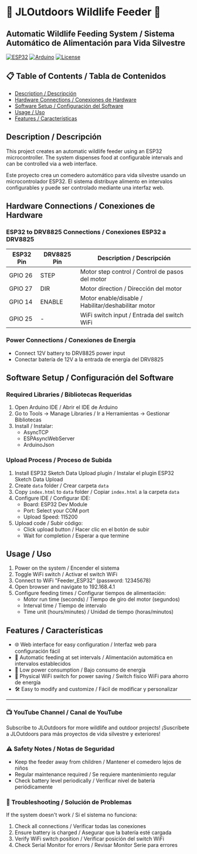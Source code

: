 # 🦌 JLOutdoors Wildlife Feeder 🦌
## Automatic Wildlife Feeding System / Sistema Automático de Alimentación para Vida Silvestre

[![ESP32](https://img.shields.io/badge/ESP32-Development-blue)](https://www.espressif.com/en/products/socs/esp32)
[![Arduino](https://img.shields.io/badge/Arduino-Compatible-green)](https://www.arduino.cc/)
[![License](https://img.shields.io/badge/License-MIT-yellow.svg)](https://opensource.org/licenses/MIT)

## 📋 Table of Contents / Tabla de Contenidos
- [Description / Descripción](#description--descripción)
- [Hardware Connections / Conexiones de Hardware](#hardware-connections--conexiones-de-hardware)
- [Software Setup / Configuración del Software](#software-setup--configuración-del-software)
- [Usage / Uso](#usage--uso)
- [Features / Características](#features--características)

## Description / Descripción
This project creates an automatic wildlife feeder using an ESP32 microcontroller. The system dispenses food at configurable intervals and can be controlled via a web interface.

Este proyecto crea un comedero automático para vida silvestre usando un microcontrolador ESP32. El sistema distribuye alimento en intervalos configurables y puede ser controlado mediante una interfaz web.

## Hardware Connections / Conexiones de Hardware
### ESP32 to DRV8825 Connections / Conexiones ESP32 a DRV8825
| ESP32 Pin | DRV8825 Pin | Description / Descripción |
|-----------|-------------|--------------------------|
| GPIO 26   | STEP        | Motor step control / Control de pasos del motor |
| GPIO 27   | DIR         | Motor direction / Dirección del motor |
| GPIO 14   | ENABLE      | Motor enable/disable / Habilitar/deshabilitar motor |
| GPIO 25   | -           | WiFi switch input / Entrada del switch WiFi |

### Power Connections / Conexiones de Energía
- Connect 12V battery to DRV8825 power input
- Conectar batería de 12V a la entrada de energía del DRV8825

## Software Setup / Configuración del Software
### Required Libraries / Bibliotecas Requeridas
1. Open Arduino IDE / Abrir el IDE de Arduino
2. Go to Tools -> Manage Libraries / Ir a Herramientas -> Gestionar Bibliotecas
3. Install / Instalar:
   - AsyncTCP
   - ESPAsyncWebServer
   - ArduinoJson

### Upload Process / Proceso de Subida
1. Install ESP32 Sketch Data Upload plugin / Instalar el plugin ESP32 Sketch Data Upload
2. Create `data` folder / Crear carpeta `data`
3. Copy `index.html` to `data` folder / Copiar `index.html` a la carpeta `data`
4. Configure IDE / Configurar IDE:
   - Board: ESP32 Dev Module
   - Port: Select your COM port
   - Upload Speed: 115200
5. Upload code / Subir código:
   - Click upload button / Hacer clic en el botón de subir
   - Wait for completion / Esperar a que termine

## Usage / Uso
1. Power on the system / Encender el sistema
2. Toggle WiFi switch / Activar el switch WiFi
3. Connect to WiFi "Feeder_ESP32" (password: 12345678)
4. Open browser and navigate to 192.168.4.1
5. Configure feeding times / Configurar tiempos de alimentación:
   - Motor run time (seconds) / Tiempo de giro del motor (segundos)
   - Interval time / Tiempo de intervalo
   - Time unit (hours/minutes) / Unidad de tiempo (horas/minutos)

## Features / Características
- 🌐 Web interface for easy configuration / Interfaz web para configuración fácil
- 🔄 Automatic feeding at set intervals / Alimentación automática en intervalos establecidos
- 🔋 Low power consumption / Bajo consumo de energía
- 🔌 Physical WiFi switch for power saving / Switch físico WiFi para ahorro de energía
- 🛠️ Easy to modify and customize / Fácil de modificar y personalizar

---
### 📺 YouTube Channel / Canal de YouTube
Subscribe to JLOutdoors for more wildlife and outdoor projects!
¡Suscríbete a JLOutdoors para más proyectos de vida silvestre y exteriores!

### ⚠️ Safety Notes / Notas de Seguridad
- Keep the feeder away from children / Mantener el comedero lejos de niños
- Regular maintenance required / Se requiere mantenimiento regular
- Check battery level periodically / Verificar nivel de batería periódicamente

### 🔧 Troubleshooting / Solución de Problemas
If the system doesn't work / Si el sistema no funciona:
1. Check all connections / Verificar todas las conexiones
2. Ensure battery is charged / Asegurar que la batería esté cargada
3. Verify WiFi switch position / Verificar posición del switch WiFi
4. Check Serial Monitor for errors / Revisar Monitor Serie para errores 